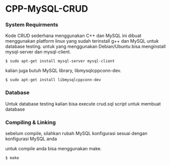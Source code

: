 # CPP-MySQL-CRUD

### System Requirments
Kode CRUD sederhana menggunakan C++ dan MySQL ini dibuat menggunakan platform linux yang sudah terinstall g++ dan MySQL untuk database testing.
untuk yang menggunakan Debian/Ubuntu bisa menginstall mysql-server dan mysql-client.

    $ sudo apt-get install mysql-server mysql-client

kalian juga butuh MySQL library, libmysqlcppconn-dev.

    $ sudo apt-get install libmysqlcppconn-dev
    
### Database
Untuk database testing kalian bisa execute crud.sql script untuk membuat database

### Compiling & Linking
sebelum compile, silahkan rubah MySQL konfigurasi sesuai dengan konfigurasi MySQL anda

untuk compile anda bisa menggunakan make.

    $ make

